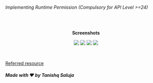 ###### Implementing Runtime Permission (Compulsory for API Level >=24)

<br>
<p align="center">
  <b>Screenshots</b>
</p> 
<p align="center">
  <img src="https://user-images.githubusercontent.com/35667308/67019596-8b4c7c00-f11a-11e9-99bb-d81fab058801.png">  
  <img src="https://user-images.githubusercontent.com/35667308/67019594-8b4c7c00-f11a-11e9-920b-437bcaab0b9f.png">  
  <img src="https://user-images.githubusercontent.com/35667308/67019593-8b4c7c00-f11a-11e9-8501-ab82e1ad532f.png">
  <img src="https://user-images.githubusercontent.com/35667308/67019598-8be51280-f11a-11e9-84fd-76ca3036dc5d.png">
</p>
<br>
<p align="left">
  <a href="https://www.youtube.com/watch?v=SMrB97JuIoM">Referred resource</a>
</p>

##### Made with :heart: by Tanishq Saluja 





